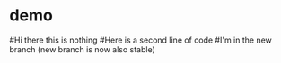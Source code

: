 # demo
#Hi there this is nothing
#Here is a second line of code
#I'm in the new branch (new branch is now also stable)